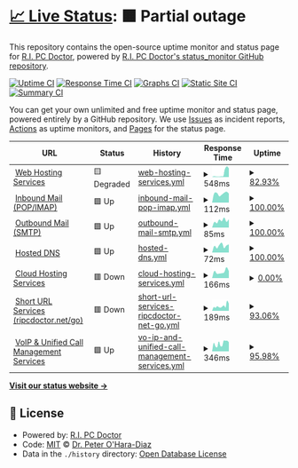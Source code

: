 # [📈 Live Status](https://status.ripcdoctor.net): <!--live status--> **🟧 Partial outage**

This repository contains the open-source uptime monitor and status page for [R.I. PC Doctor](https://ripcdoctor.com), powered by [R.I. PC Doctor's status_monitor GitHub repository](https://github.com/ripcdoctor/status_monitor).

[![Uptime CI](https://github.com/ripcdoctor/status_monitor/workflows/Uptime%20CI/badge.svg)](https://github.com/ripcdoctor/status_monitor/actions?query=workflow%3A%22Uptime+CI%22)
[![Response Time CI](https://github.com/ripcdoctor/status_monitor/workflows/Response%20Time%20CI/badge.svg)](https://github.com/ripcdoctor/status_monitor/actions?query=workflow%3A%22Response+Time+CI%22)
[![Graphs CI](https://github.com/ripcdoctor/status_monitor/workflows/Graphs%20CI/badge.svg)](https://github.com/ripcdoctor/status_monitor/actions?query=workflow%3A%22Graphs+CI%22)
[![Static Site CI](https://github.com/ripcdoctor/status_monitor/workflows/Static%20Site%20CI/badge.svg)](https://github.com/ripcdoctor/status_monitor/actions?query=workflow%3A%22Static+Site+CI%22)
[![Summary CI](https://github.com/ripcdoctor/status_monitor/workflows/Summary%20CI/badge.svg)](https://github.com/ripcdoctor/status_monitor/actions?query=workflow%3A%22Summary+CI%22)

You can get your own unlimited and free uptime monitor and status page, powered entirely by a GitHub repository. We use [Issues](https://github.com/ripcdoctor/status_monitor/issues) as incident reports, [Actions](https://github.com/ripcdoctor/status_monitor/actions) as uptime monitors, and [Pages](https://status.ripcdoctor.net) for the status page.

<!--start: status pages-->
<!-- This summary is generated by Upptime (https://github.com/upptime/upptime) -->
<!-- Do not edit this manually, your changes will be overwritten -->
<!-- prettier-ignore -->
| URL | Status | History | Response Time | Uptime |
| --- | ------ | ------- | ------------- | ------ |
| <img alt="" src="https://ripcdoctor.net/wordpressfavicon.png" height="13"> [Web Hosting Services](https://ripcdoctor.com) | 🟨 Degraded | [web-hosting-services.yml](https://github.com/ripcdoctor/status_monitor/commits/HEAD/history/web-hosting-services.yml) | <details><summary><img alt="Response time graph" src="./graphs/web-hosting-services/response-time-week.png" height="20"> 548ms</summary><br><a href="https://status.ripcdoctor.net/history/web-hosting-services"><img alt="Response time 155" src="https://img.shields.io/endpoint?url=https%3A%2F%2Fraw.githubusercontent.com%2Fripcdoctor%2Fstatus_monitor%2FHEAD%2Fapi%2Fweb-hosting-services%2Fresponse-time.json"></a><br><a href="https://status.ripcdoctor.net/history/web-hosting-services"><img alt="24-hour response time 1541" src="https://img.shields.io/endpoint?url=https%3A%2F%2Fraw.githubusercontent.com%2Fripcdoctor%2Fstatus_monitor%2FHEAD%2Fapi%2Fweb-hosting-services%2Fresponse-time-day.json"></a><br><a href="https://status.ripcdoctor.net/history/web-hosting-services"><img alt="7-day response time 548" src="https://img.shields.io/endpoint?url=https%3A%2F%2Fraw.githubusercontent.com%2Fripcdoctor%2Fstatus_monitor%2FHEAD%2Fapi%2Fweb-hosting-services%2Fresponse-time-week.json"></a><br><a href="https://status.ripcdoctor.net/history/web-hosting-services"><img alt="30-day response time 227" src="https://img.shields.io/endpoint?url=https%3A%2F%2Fraw.githubusercontent.com%2Fripcdoctor%2Fstatus_monitor%2FHEAD%2Fapi%2Fweb-hosting-services%2Fresponse-time-month.json"></a><br><a href="https://status.ripcdoctor.net/history/web-hosting-services"><img alt="1-year response time 155" src="https://img.shields.io/endpoint?url=https%3A%2F%2Fraw.githubusercontent.com%2Fripcdoctor%2Fstatus_monitor%2FHEAD%2Fapi%2Fweb-hosting-services%2Fresponse-time-year.json"></a></details> | <details><summary><a href="https://status.ripcdoctor.net/history/web-hosting-services">82.93%</a></summary><a href="https://status.ripcdoctor.net/history/web-hosting-services"><img alt="All-time uptime 98.41%" src="https://img.shields.io/endpoint?url=https%3A%2F%2Fraw.githubusercontent.com%2Fripcdoctor%2Fstatus_monitor%2FHEAD%2Fapi%2Fweb-hosting-services%2Fuptime.json"></a><br><a href="https://status.ripcdoctor.net/history/web-hosting-services"><img alt="24-hour uptime 0.00%" src="https://img.shields.io/endpoint?url=https%3A%2F%2Fraw.githubusercontent.com%2Fripcdoctor%2Fstatus_monitor%2FHEAD%2Fapi%2Fweb-hosting-services%2Fuptime-day.json"></a><br><a href="https://status.ripcdoctor.net/history/web-hosting-services"><img alt="7-day uptime 82.93%" src="https://img.shields.io/endpoint?url=https%3A%2F%2Fraw.githubusercontent.com%2Fripcdoctor%2Fstatus_monitor%2FHEAD%2Fapi%2Fweb-hosting-services%2Fuptime-week.json"></a><br><a href="https://status.ripcdoctor.net/history/web-hosting-services"><img alt="30-day uptime 96.07%" src="https://img.shields.io/endpoint?url=https%3A%2F%2Fraw.githubusercontent.com%2Fripcdoctor%2Fstatus_monitor%2FHEAD%2Fapi%2Fweb-hosting-services%2Fuptime-month.json"></a><br><a href="https://status.ripcdoctor.net/history/web-hosting-services"><img alt="1-year uptime 98.41%" src="https://img.shields.io/endpoint?url=https%3A%2F%2Fraw.githubusercontent.com%2Fripcdoctor%2Fstatus_monitor%2FHEAD%2Fapi%2Fweb-hosting-services%2Fuptime-year.json"></a></details>
| <img alt="" src="https://ripcdoctor.net/emailfavicon.png" height="13"> [Inbound Mail (POP/IMAP)](ssr18.supercp.com) | 🟩 Up | [inbound-mail-pop-imap.yml](https://github.com/ripcdoctor/status_monitor/commits/HEAD/history/inbound-mail-pop-imap.yml) | <details><summary><img alt="Response time graph" src="./graphs/inbound-mail-pop-imap/response-time-week.png" height="20"> 112ms</summary><br><a href="https://status.ripcdoctor.net/history/inbound-mail-pop-imap"><img alt="Response time 118" src="https://img.shields.io/endpoint?url=https%3A%2F%2Fraw.githubusercontent.com%2Fripcdoctor%2Fstatus_monitor%2FHEAD%2Fapi%2Finbound-mail-pop-imap%2Fresponse-time.json"></a><br><a href="https://status.ripcdoctor.net/history/inbound-mail-pop-imap"><img alt="24-hour response time 112" src="https://img.shields.io/endpoint?url=https%3A%2F%2Fraw.githubusercontent.com%2Fripcdoctor%2Fstatus_monitor%2FHEAD%2Fapi%2Finbound-mail-pop-imap%2Fresponse-time-day.json"></a><br><a href="https://status.ripcdoctor.net/history/inbound-mail-pop-imap"><img alt="7-day response time 112" src="https://img.shields.io/endpoint?url=https%3A%2F%2Fraw.githubusercontent.com%2Fripcdoctor%2Fstatus_monitor%2FHEAD%2Fapi%2Finbound-mail-pop-imap%2Fresponse-time-week.json"></a><br><a href="https://status.ripcdoctor.net/history/inbound-mail-pop-imap"><img alt="30-day response time 120" src="https://img.shields.io/endpoint?url=https%3A%2F%2Fraw.githubusercontent.com%2Fripcdoctor%2Fstatus_monitor%2FHEAD%2Fapi%2Finbound-mail-pop-imap%2Fresponse-time-month.json"></a><br><a href="https://status.ripcdoctor.net/history/inbound-mail-pop-imap"><img alt="1-year response time 118" src="https://img.shields.io/endpoint?url=https%3A%2F%2Fraw.githubusercontent.com%2Fripcdoctor%2Fstatus_monitor%2FHEAD%2Fapi%2Finbound-mail-pop-imap%2Fresponse-time-year.json"></a></details> | <details><summary><a href="https://status.ripcdoctor.net/history/inbound-mail-pop-imap">100.00%</a></summary><a href="https://status.ripcdoctor.net/history/inbound-mail-pop-imap"><img alt="All-time uptime 100.00%" src="https://img.shields.io/endpoint?url=https%3A%2F%2Fraw.githubusercontent.com%2Fripcdoctor%2Fstatus_monitor%2FHEAD%2Fapi%2Finbound-mail-pop-imap%2Fuptime.json"></a><br><a href="https://status.ripcdoctor.net/history/inbound-mail-pop-imap"><img alt="24-hour uptime 100.00%" src="https://img.shields.io/endpoint?url=https%3A%2F%2Fraw.githubusercontent.com%2Fripcdoctor%2Fstatus_monitor%2FHEAD%2Fapi%2Finbound-mail-pop-imap%2Fuptime-day.json"></a><br><a href="https://status.ripcdoctor.net/history/inbound-mail-pop-imap"><img alt="7-day uptime 100.00%" src="https://img.shields.io/endpoint?url=https%3A%2F%2Fraw.githubusercontent.com%2Fripcdoctor%2Fstatus_monitor%2FHEAD%2Fapi%2Finbound-mail-pop-imap%2Fuptime-week.json"></a><br><a href="https://status.ripcdoctor.net/history/inbound-mail-pop-imap"><img alt="30-day uptime 100.00%" src="https://img.shields.io/endpoint?url=https%3A%2F%2Fraw.githubusercontent.com%2Fripcdoctor%2Fstatus_monitor%2FHEAD%2Fapi%2Finbound-mail-pop-imap%2Fuptime-month.json"></a><br><a href="https://status.ripcdoctor.net/history/inbound-mail-pop-imap"><img alt="1-year uptime 100.00%" src="https://img.shields.io/endpoint?url=https%3A%2F%2Fraw.githubusercontent.com%2Fripcdoctor%2Fstatus_monitor%2FHEAD%2Fapi%2Finbound-mail-pop-imap%2Fuptime-year.json"></a></details>
| <img alt="" src="https://ripcdoctor.net/emailfavicon.png" height="13"> [Outbound Mail (SMTP)](ssr18.supercp.com) | 🟩 Up | [outbound-mail-smtp.yml](https://github.com/ripcdoctor/status_monitor/commits/HEAD/history/outbound-mail-smtp.yml) | <details><summary><img alt="Response time graph" src="./graphs/outbound-mail-smtp/response-time-week.png" height="20"> 85ms</summary><br><a href="https://status.ripcdoctor.net/history/outbound-mail-smtp"><img alt="Response time 96" src="https://img.shields.io/endpoint?url=https%3A%2F%2Fraw.githubusercontent.com%2Fripcdoctor%2Fstatus_monitor%2FHEAD%2Fapi%2Foutbound-mail-smtp%2Fresponse-time.json"></a><br><a href="https://status.ripcdoctor.net/history/outbound-mail-smtp"><img alt="24-hour response time 102" src="https://img.shields.io/endpoint?url=https%3A%2F%2Fraw.githubusercontent.com%2Fripcdoctor%2Fstatus_monitor%2FHEAD%2Fapi%2Foutbound-mail-smtp%2Fresponse-time-day.json"></a><br><a href="https://status.ripcdoctor.net/history/outbound-mail-smtp"><img alt="7-day response time 85" src="https://img.shields.io/endpoint?url=https%3A%2F%2Fraw.githubusercontent.com%2Fripcdoctor%2Fstatus_monitor%2FHEAD%2Fapi%2Foutbound-mail-smtp%2Fresponse-time-week.json"></a><br><a href="https://status.ripcdoctor.net/history/outbound-mail-smtp"><img alt="30-day response time 93" src="https://img.shields.io/endpoint?url=https%3A%2F%2Fraw.githubusercontent.com%2Fripcdoctor%2Fstatus_monitor%2FHEAD%2Fapi%2Foutbound-mail-smtp%2Fresponse-time-month.json"></a><br><a href="https://status.ripcdoctor.net/history/outbound-mail-smtp"><img alt="1-year response time 96" src="https://img.shields.io/endpoint?url=https%3A%2F%2Fraw.githubusercontent.com%2Fripcdoctor%2Fstatus_monitor%2FHEAD%2Fapi%2Foutbound-mail-smtp%2Fresponse-time-year.json"></a></details> | <details><summary><a href="https://status.ripcdoctor.net/history/outbound-mail-smtp">100.00%</a></summary><a href="https://status.ripcdoctor.net/history/outbound-mail-smtp"><img alt="All-time uptime 99.95%" src="https://img.shields.io/endpoint?url=https%3A%2F%2Fraw.githubusercontent.com%2Fripcdoctor%2Fstatus_monitor%2FHEAD%2Fapi%2Foutbound-mail-smtp%2Fuptime.json"></a><br><a href="https://status.ripcdoctor.net/history/outbound-mail-smtp"><img alt="24-hour uptime 100.00%" src="https://img.shields.io/endpoint?url=https%3A%2F%2Fraw.githubusercontent.com%2Fripcdoctor%2Fstatus_monitor%2FHEAD%2Fapi%2Foutbound-mail-smtp%2Fuptime-day.json"></a><br><a href="https://status.ripcdoctor.net/history/outbound-mail-smtp"><img alt="7-day uptime 100.00%" src="https://img.shields.io/endpoint?url=https%3A%2F%2Fraw.githubusercontent.com%2Fripcdoctor%2Fstatus_monitor%2FHEAD%2Fapi%2Foutbound-mail-smtp%2Fuptime-week.json"></a><br><a href="https://status.ripcdoctor.net/history/outbound-mail-smtp"><img alt="30-day uptime 99.88%" src="https://img.shields.io/endpoint?url=https%3A%2F%2Fraw.githubusercontent.com%2Fripcdoctor%2Fstatus_monitor%2FHEAD%2Fapi%2Foutbound-mail-smtp%2Fuptime-month.json"></a><br><a href="https://status.ripcdoctor.net/history/outbound-mail-smtp"><img alt="1-year uptime 99.95%" src="https://img.shields.io/endpoint?url=https%3A%2F%2Fraw.githubusercontent.com%2Fripcdoctor%2Fstatus_monitor%2FHEAD%2Fapi%2Foutbound-mail-smtp%2Fuptime-year.json"></a></details>
| <img alt="" src="https://ripcdoctor.net/dnsfavicon.png" height="13"> [Hosted DNS](ssr18.supercp.com) | 🟩 Up | [hosted-dns.yml](https://github.com/ripcdoctor/status_monitor/commits/HEAD/history/hosted-dns.yml) | <details><summary><img alt="Response time graph" src="./graphs/hosted-dns/response-time-week.png" height="20"> 72ms</summary><br><a href="https://status.ripcdoctor.net/history/hosted-dns"><img alt="Response time 77" src="https://img.shields.io/endpoint?url=https%3A%2F%2Fraw.githubusercontent.com%2Fripcdoctor%2Fstatus_monitor%2FHEAD%2Fapi%2Fhosted-dns%2Fresponse-time.json"></a><br><a href="https://status.ripcdoctor.net/history/hosted-dns"><img alt="24-hour response time 87" src="https://img.shields.io/endpoint?url=https%3A%2F%2Fraw.githubusercontent.com%2Fripcdoctor%2Fstatus_monitor%2FHEAD%2Fapi%2Fhosted-dns%2Fresponse-time-day.json"></a><br><a href="https://status.ripcdoctor.net/history/hosted-dns"><img alt="7-day response time 72" src="https://img.shields.io/endpoint?url=https%3A%2F%2Fraw.githubusercontent.com%2Fripcdoctor%2Fstatus_monitor%2FHEAD%2Fapi%2Fhosted-dns%2Fresponse-time-week.json"></a><br><a href="https://status.ripcdoctor.net/history/hosted-dns"><img alt="30-day response time 76" src="https://img.shields.io/endpoint?url=https%3A%2F%2Fraw.githubusercontent.com%2Fripcdoctor%2Fstatus_monitor%2FHEAD%2Fapi%2Fhosted-dns%2Fresponse-time-month.json"></a><br><a href="https://status.ripcdoctor.net/history/hosted-dns"><img alt="1-year response time 77" src="https://img.shields.io/endpoint?url=https%3A%2F%2Fraw.githubusercontent.com%2Fripcdoctor%2Fstatus_monitor%2FHEAD%2Fapi%2Fhosted-dns%2Fresponse-time-year.json"></a></details> | <details><summary><a href="https://status.ripcdoctor.net/history/hosted-dns">100.00%</a></summary><a href="https://status.ripcdoctor.net/history/hosted-dns"><img alt="All-time uptime 100.00%" src="https://img.shields.io/endpoint?url=https%3A%2F%2Fraw.githubusercontent.com%2Fripcdoctor%2Fstatus_monitor%2FHEAD%2Fapi%2Fhosted-dns%2Fuptime.json"></a><br><a href="https://status.ripcdoctor.net/history/hosted-dns"><img alt="24-hour uptime 100.00%" src="https://img.shields.io/endpoint?url=https%3A%2F%2Fraw.githubusercontent.com%2Fripcdoctor%2Fstatus_monitor%2FHEAD%2Fapi%2Fhosted-dns%2Fuptime-day.json"></a><br><a href="https://status.ripcdoctor.net/history/hosted-dns"><img alt="7-day uptime 100.00%" src="https://img.shields.io/endpoint?url=https%3A%2F%2Fraw.githubusercontent.com%2Fripcdoctor%2Fstatus_monitor%2FHEAD%2Fapi%2Fhosted-dns%2Fuptime-week.json"></a><br><a href="https://status.ripcdoctor.net/history/hosted-dns"><img alt="30-day uptime 100.00%" src="https://img.shields.io/endpoint?url=https%3A%2F%2Fraw.githubusercontent.com%2Fripcdoctor%2Fstatus_monitor%2FHEAD%2Fapi%2Fhosted-dns%2Fuptime-month.json"></a><br><a href="https://status.ripcdoctor.net/history/hosted-dns"><img alt="1-year uptime 100.00%" src="https://img.shields.io/endpoint?url=https%3A%2F%2Fraw.githubusercontent.com%2Fripcdoctor%2Fstatus_monitor%2FHEAD%2Fapi%2Fhosted-dns%2Fuptime-year.json"></a></details>
| <img alt="" src="https://ripcdoctor.net/cloudfavicon.png" height="13"> [Cloud Hosting Services](https://ripcdoctor.cloud) | 🟥 Down | [cloud-hosting-services.yml](https://github.com/ripcdoctor/status_monitor/commits/HEAD/history/cloud-hosting-services.yml) | <details><summary><img alt="Response time graph" src="./graphs/cloud-hosting-services/response-time-week.png" height="20"> 166ms</summary><br><a href="https://status.ripcdoctor.net/history/cloud-hosting-services"><img alt="Response time 2841" src="https://img.shields.io/endpoint?url=https%3A%2F%2Fraw.githubusercontent.com%2Fripcdoctor%2Fstatus_monitor%2FHEAD%2Fapi%2Fcloud-hosting-services%2Fresponse-time.json"></a><br><a href="https://status.ripcdoctor.net/history/cloud-hosting-services"><img alt="24-hour response time 184" src="https://img.shields.io/endpoint?url=https%3A%2F%2Fraw.githubusercontent.com%2Fripcdoctor%2Fstatus_monitor%2FHEAD%2Fapi%2Fcloud-hosting-services%2Fresponse-time-day.json"></a><br><a href="https://status.ripcdoctor.net/history/cloud-hosting-services"><img alt="7-day response time 166" src="https://img.shields.io/endpoint?url=https%3A%2F%2Fraw.githubusercontent.com%2Fripcdoctor%2Fstatus_monitor%2FHEAD%2Fapi%2Fcloud-hosting-services%2Fresponse-time-week.json"></a><br><a href="https://status.ripcdoctor.net/history/cloud-hosting-services"><img alt="30-day response time 2987" src="https://img.shields.io/endpoint?url=https%3A%2F%2Fraw.githubusercontent.com%2Fripcdoctor%2Fstatus_monitor%2FHEAD%2Fapi%2Fcloud-hosting-services%2Fresponse-time-month.json"></a><br><a href="https://status.ripcdoctor.net/history/cloud-hosting-services"><img alt="1-year response time 2841" src="https://img.shields.io/endpoint?url=https%3A%2F%2Fraw.githubusercontent.com%2Fripcdoctor%2Fstatus_monitor%2FHEAD%2Fapi%2Fcloud-hosting-services%2Fresponse-time-year.json"></a></details> | <details><summary><a href="https://status.ripcdoctor.net/history/cloud-hosting-services">0.00%</a></summary><a href="https://status.ripcdoctor.net/history/cloud-hosting-services"><img alt="All-time uptime 85.36%" src="https://img.shields.io/endpoint?url=https%3A%2F%2Fraw.githubusercontent.com%2Fripcdoctor%2Fstatus_monitor%2FHEAD%2Fapi%2Fcloud-hosting-services%2Fuptime.json"></a><br><a href="https://status.ripcdoctor.net/history/cloud-hosting-services"><img alt="24-hour uptime 0.00%" src="https://img.shields.io/endpoint?url=https%3A%2F%2Fraw.githubusercontent.com%2Fripcdoctor%2Fstatus_monitor%2FHEAD%2Fapi%2Fcloud-hosting-services%2Fuptime-day.json"></a><br><a href="https://status.ripcdoctor.net/history/cloud-hosting-services"><img alt="7-day uptime 0.00%" src="https://img.shields.io/endpoint?url=https%3A%2F%2Fraw.githubusercontent.com%2Fripcdoctor%2Fstatus_monitor%2FHEAD%2Fapi%2Fcloud-hosting-services%2Fuptime-week.json"></a><br><a href="https://status.ripcdoctor.net/history/cloud-hosting-services"><img alt="30-day uptime 66.72%" src="https://img.shields.io/endpoint?url=https%3A%2F%2Fraw.githubusercontent.com%2Fripcdoctor%2Fstatus_monitor%2FHEAD%2Fapi%2Fcloud-hosting-services%2Fuptime-month.json"></a><br><a href="https://status.ripcdoctor.net/history/cloud-hosting-services"><img alt="1-year uptime 85.36%" src="https://img.shields.io/endpoint?url=https%3A%2F%2Fraw.githubusercontent.com%2Fripcdoctor%2Fstatus_monitor%2FHEAD%2Fapi%2Fcloud-hosting-services%2Fuptime-year.json"></a></details>
| <img alt="" src="https://ripcdoctor.net/go/images/favicon.svg" height="13"> [Short URL Services (ripcdoctor.net/go)](https://ripcdoctor.net/go) | 🟥 Down | [short-url-services-ripcdoctor-net-go.yml](https://github.com/ripcdoctor/status_monitor/commits/HEAD/history/short-url-services-ripcdoctor-net-go.yml) | <details><summary><img alt="Response time graph" src="./graphs/short-url-services-ripcdoctor-net-go/response-time-week.png" height="20"> 189ms</summary><br><a href="https://status.ripcdoctor.net/history/short-url-services-ripcdoctor-net-go"><img alt="Response time 442" src="https://img.shields.io/endpoint?url=https%3A%2F%2Fraw.githubusercontent.com%2Fripcdoctor%2Fstatus_monitor%2FHEAD%2Fapi%2Fshort-url-services-ripcdoctor-net-go%2Fresponse-time.json"></a><br><a href="https://status.ripcdoctor.net/history/short-url-services-ripcdoctor-net-go"><img alt="24-hour response time 270" src="https://img.shields.io/endpoint?url=https%3A%2F%2Fraw.githubusercontent.com%2Fripcdoctor%2Fstatus_monitor%2FHEAD%2Fapi%2Fshort-url-services-ripcdoctor-net-go%2Fresponse-time-day.json"></a><br><a href="https://status.ripcdoctor.net/history/short-url-services-ripcdoctor-net-go"><img alt="7-day response time 189" src="https://img.shields.io/endpoint?url=https%3A%2F%2Fraw.githubusercontent.com%2Fripcdoctor%2Fstatus_monitor%2FHEAD%2Fapi%2Fshort-url-services-ripcdoctor-net-go%2Fresponse-time-week.json"></a><br><a href="https://status.ripcdoctor.net/history/short-url-services-ripcdoctor-net-go"><img alt="30-day response time 447" src="https://img.shields.io/endpoint?url=https%3A%2F%2Fraw.githubusercontent.com%2Fripcdoctor%2Fstatus_monitor%2FHEAD%2Fapi%2Fshort-url-services-ripcdoctor-net-go%2Fresponse-time-month.json"></a><br><a href="https://status.ripcdoctor.net/history/short-url-services-ripcdoctor-net-go"><img alt="1-year response time 442" src="https://img.shields.io/endpoint?url=https%3A%2F%2Fraw.githubusercontent.com%2Fripcdoctor%2Fstatus_monitor%2FHEAD%2Fapi%2Fshort-url-services-ripcdoctor-net-go%2Fresponse-time-year.json"></a></details> | <details><summary><a href="https://status.ripcdoctor.net/history/short-url-services-ripcdoctor-net-go">93.06%</a></summary><a href="https://status.ripcdoctor.net/history/short-url-services-ripcdoctor-net-go"><img alt="All-time uptime 99.29%" src="https://img.shields.io/endpoint?url=https%3A%2F%2Fraw.githubusercontent.com%2Fripcdoctor%2Fstatus_monitor%2FHEAD%2Fapi%2Fshort-url-services-ripcdoctor-net-go%2Fuptime.json"></a><br><a href="https://status.ripcdoctor.net/history/short-url-services-ripcdoctor-net-go"><img alt="24-hour uptime 53.22%" src="https://img.shields.io/endpoint?url=https%3A%2F%2Fraw.githubusercontent.com%2Fripcdoctor%2Fstatus_monitor%2FHEAD%2Fapi%2Fshort-url-services-ripcdoctor-net-go%2Fuptime-day.json"></a><br><a href="https://status.ripcdoctor.net/history/short-url-services-ripcdoctor-net-go"><img alt="7-day uptime 93.06%" src="https://img.shields.io/endpoint?url=https%3A%2F%2Fraw.githubusercontent.com%2Fripcdoctor%2Fstatus_monitor%2FHEAD%2Fapi%2Fshort-url-services-ripcdoctor-net-go%2Fuptime-week.json"></a><br><a href="https://status.ripcdoctor.net/history/short-url-services-ripcdoctor-net-go"><img alt="30-day uptime 98.26%" src="https://img.shields.io/endpoint?url=https%3A%2F%2Fraw.githubusercontent.com%2Fripcdoctor%2Fstatus_monitor%2FHEAD%2Fapi%2Fshort-url-services-ripcdoctor-net-go%2Fuptime-month.json"></a><br><a href="https://status.ripcdoctor.net/history/short-url-services-ripcdoctor-net-go"><img alt="1-year uptime 99.29%" src="https://img.shields.io/endpoint?url=https%3A%2F%2Fraw.githubusercontent.com%2Fripcdoctor%2Fstatus_monitor%2FHEAD%2Fapi%2Fshort-url-services-ripcdoctor-net-go%2Fuptime-year.json"></a></details>
| <img alt="" src="https://ripcdoctor.net/voipfavicon.png" height="13"> [VoIP & Unified Call Management Services](https://peterohara.ddns.net:8089) | 🟩 Up | [vo-ip-and-unified-call-management-services.yml](https://github.com/ripcdoctor/status_monitor/commits/HEAD/history/vo-ip-and-unified-call-management-services.yml) | <details><summary><img alt="Response time graph" src="./graphs/vo-ip-and-unified-call-management-services/response-time-week.png" height="20"> 346ms</summary><br><a href="https://status.ripcdoctor.net/history/vo-ip-and-unified-call-management-services"><img alt="Response time 307" src="https://img.shields.io/endpoint?url=https%3A%2F%2Fraw.githubusercontent.com%2Fripcdoctor%2Fstatus_monitor%2FHEAD%2Fapi%2Fvo-ip-and-unified-call-management-services%2Fresponse-time.json"></a><br><a href="https://status.ripcdoctor.net/history/vo-ip-and-unified-call-management-services"><img alt="24-hour response time 402" src="https://img.shields.io/endpoint?url=https%3A%2F%2Fraw.githubusercontent.com%2Fripcdoctor%2Fstatus_monitor%2FHEAD%2Fapi%2Fvo-ip-and-unified-call-management-services%2Fresponse-time-day.json"></a><br><a href="https://status.ripcdoctor.net/history/vo-ip-and-unified-call-management-services"><img alt="7-day response time 346" src="https://img.shields.io/endpoint?url=https%3A%2F%2Fraw.githubusercontent.com%2Fripcdoctor%2Fstatus_monitor%2FHEAD%2Fapi%2Fvo-ip-and-unified-call-management-services%2Fresponse-time-week.json"></a><br><a href="https://status.ripcdoctor.net/history/vo-ip-and-unified-call-management-services"><img alt="30-day response time 333" src="https://img.shields.io/endpoint?url=https%3A%2F%2Fraw.githubusercontent.com%2Fripcdoctor%2Fstatus_monitor%2FHEAD%2Fapi%2Fvo-ip-and-unified-call-management-services%2Fresponse-time-month.json"></a><br><a href="https://status.ripcdoctor.net/history/vo-ip-and-unified-call-management-services"><img alt="1-year response time 307" src="https://img.shields.io/endpoint?url=https%3A%2F%2Fraw.githubusercontent.com%2Fripcdoctor%2Fstatus_monitor%2FHEAD%2Fapi%2Fvo-ip-and-unified-call-management-services%2Fresponse-time-year.json"></a></details> | <details><summary><a href="https://status.ripcdoctor.net/history/vo-ip-and-unified-call-management-services">95.98%</a></summary><a href="https://status.ripcdoctor.net/history/vo-ip-and-unified-call-management-services"><img alt="All-time uptime 99.64%" src="https://img.shields.io/endpoint?url=https%3A%2F%2Fraw.githubusercontent.com%2Fripcdoctor%2Fstatus_monitor%2FHEAD%2Fapi%2Fvo-ip-and-unified-call-management-services%2Fuptime.json"></a><br><a href="https://status.ripcdoctor.net/history/vo-ip-and-unified-call-management-services"><img alt="24-hour uptime 100.00%" src="https://img.shields.io/endpoint?url=https%3A%2F%2Fraw.githubusercontent.com%2Fripcdoctor%2Fstatus_monitor%2FHEAD%2Fapi%2Fvo-ip-and-unified-call-management-services%2Fuptime-day.json"></a><br><a href="https://status.ripcdoctor.net/history/vo-ip-and-unified-call-management-services"><img alt="7-day uptime 95.98%" src="https://img.shields.io/endpoint?url=https%3A%2F%2Fraw.githubusercontent.com%2Fripcdoctor%2Fstatus_monitor%2FHEAD%2Fapi%2Fvo-ip-and-unified-call-management-services%2Fuptime-week.json"></a><br><a href="https://status.ripcdoctor.net/history/vo-ip-and-unified-call-management-services"><img alt="30-day uptime 99.08%" src="https://img.shields.io/endpoint?url=https%3A%2F%2Fraw.githubusercontent.com%2Fripcdoctor%2Fstatus_monitor%2FHEAD%2Fapi%2Fvo-ip-and-unified-call-management-services%2Fuptime-month.json"></a><br><a href="https://status.ripcdoctor.net/history/vo-ip-and-unified-call-management-services"><img alt="1-year uptime 99.64%" src="https://img.shields.io/endpoint?url=https%3A%2F%2Fraw.githubusercontent.com%2Fripcdoctor%2Fstatus_monitor%2FHEAD%2Fapi%2Fvo-ip-and-unified-call-management-services%2Fuptime-year.json"></a></details>

<!--end: status pages-->

[**Visit our status website →**](https://status.ripcdoctor.net)

## 📄 License

- Powered by: [R.I. PC Doctor](https://github.com/ripcdoctor/status_monitor)
- Code: [MIT](./LICENSE) © [Dr. Peter O'Hara-Diaz](https://ripcdoctor.com)
- Data in the `./history` directory: [Open Database License](https://opendatacommons.org/licenses/odbl/1-0/)
